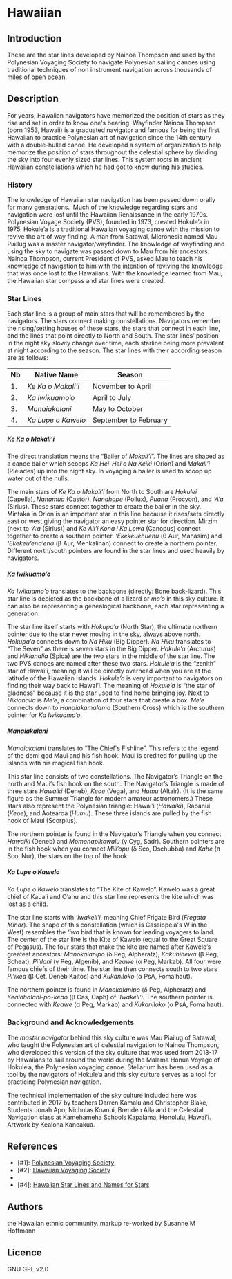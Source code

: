 # Hawaiian

## Introduction

These are the star lines developed by Nainoa Thompson and used by the Polynesian Voyaging Society to navigate Polynesian sailing canoes using traditional techniques of non instrument navigation across thousands of miles of open ocean.

## Description

For years, Hawaiian navigators have memorized the position of stars as they rise and set in order to know oneʻs bearing. Wayfinder Nainoa Thompson (born 1953, Hawaii) is a graduated navigator and famous for being the first Hawaiian to practice Polynesian art of navigation since the 14th century with a double-hulled canoe. He developed a system of organization to help memorize the position of stars throughout the celestial sphere by dividing the sky into four evenly sized star lines. This system roots in ancient Hawaiian constellations which he had got to know during his studies.

### History

The knowledge of Hawaiian star navigation has been passed down orally for many generations. &nbsp;Much of the knowledge regarding stars and navigation were lost until the Hawaiian Renaissance in the early 1970s. Polynesian Voyage Society (PVS), founded in 1973, created Hokule’a in 1975. Hokule’a is a traditional Hawaiian voyaging canoe with the mission to revive the art of way finding. A man from Satawal, Micronesia named Mau Piailug was a master navigator/wayfinder. The knowledge of wayfinding and using the sky to navigate was passed down to Mau from his ancestors. Nainoa Thompson, current President of PVS, asked Mau to teach his knowledge of navigation to him with the intention of reviving the knowledge that was once lost to the Hawaiians. With the knowledge learned from Mau, the Hawaiian star compass and star lines were created.

### Star Lines

Each star line is a group of main stars that will be remembered by the navigators. The stars connect making constellations. Navigators remember the rising/setting houses of these stars, the stars that connect in each line, and the lines that point directly to North and South. The star lines’ position in the night sky slowly change over time, each starline being more prevalent at night according to the season. The star lines with their according season are as follows:

| Nb | Native Name        | Season               |
|----|--------------------|----------------------|
| 1. | _Ke Ka o Makali‘i_ | November to April    |
| 2. | _Ka Iwikuamo‘o_    | April to July        |
| 3. | _Manaiakalani_     | May to October       |
| 4. | _Ka Lupe o Kawelo_ | September to February|


##### Ke Ka o Makali’i

The direct translation means the “Bailer of _Makali’i_”. The lines are shaped as a canoe bailer which scoops _Ka Hei-Hei o Na Keiki_ (Orion) and _Makali’i_ (Pleiades) up into the night sky. In voyaging a bailer is used to scoop up water out of the hulls.

The main stars of _Ke Ka o Makali’i_ from North to South are _Hokulei_ (Capella), _Nanamua_ (Castor), _Nanahope_ (Pollux), _Puana_ (Procyon), and _‘A’a_ (Sirius). These stars connect together to create the bailer in the sky. Mintaka in Orion is an important star in this line because it rises/sets directly east or west giving the navigator an easy pointer star for direction. Mirzim (next to _‘A’a_ (Sirius)) and _Ke Ali’i Kona i Ka Lewa_ (Canopus) connect together to create a southern pointer. _‘Ekekeuehuehu_ (θ Aur, Mahasim) and _‘Ekekeu’ena’ena_ (β Aur, Menkalinan) connect to create a northern pointer. Different north/south pointers are found in the star lines and used heavily by navigators.

##### Ka Iwikuamo’o

_Ka Iwikuamo’o_ translates to the backbone (directly: Bone back-lizard). This star line is depicted as the backbone of a lizard or _mo’o_ in this sky culture. It can also be representing a genealogical backbone, each star representing a generation.

The star line itself starts with _Hokupa’a_ (North Star), the ultimate northern pointer due to the star never moving in the sky, always above north. _Hokupa’a_ connects down to _Na Hiku_ (Big Dipper). _Na Hiku_ translates to “The Seven” as there is seven stars in the Big Dipper. _Hokule’a_ (Arcturus) and _Hikianalia_ (Spica) are the two stars in the middle of the star line. The two PVS canoes are named after these two stars. _Hokule’a_ is the “zenith” star of Hawai’i, meaning it will be directly overhead when you are at the latitude of the Hawaiian Islands. _Hokule’a_ is very important to navigators on finding their way back to Hawai’i. The meaning of _Hokule’a_ is “the star of gladness” because it is the star used to find home bringing joy. Next to _Hikianalia_ is _Me’e_, a combination of four stars that create a box. _Me’e_ connects down to _Hanaiakamalama_ (Southern Cross) which is the southern pointer for _Ka Iwikuamo’o_.

##### Manaiakalani

_Manaiakalani_ translates to “The Chief's Fishline”. This refers to the legend of the demi god Maui and his fish hook. Maui is credited for pulling up the islands with his magical fish hook.

This star line consists of two constellations. The Navigator’s Triangle on the north and Maui’s fish hook on the south. The Navigator’s Triangle is made of three stars _Hawaiki_ (Deneb), _Keoe_ (Vega), and _Humu_ (Altair). (It is the same figure as the Summer Triangle for modern amateur astronomers.) These stars also represent the Polynesian triangle: Hawai’i (_Hawaiki_), Rapanui (_Keoe_), and Aotearoa (_Humu_). These three islands are pulled by the fish hook of Maui (Scorpius).

The northern pointer is found in the Navigator’s Triangle when you connect _Hawaiki_ (Deneb) and _Momonapikowalu_ (γ Cyg, Sadr). Southern pointers are in the fish hook when you connect _Mili’opu_ (δ Sco, Dschubba) and _Kahe_ (π Sco, Nur), the stars on the top of the hook.

##### Ka Lupe o Kawelo

_Ka Lupe o Kawelo_ translates to “The Kite of Kawelo”. Kawelo was a great chief of Kaua’i and O’ahu and this star line represents the kite which was lost as a child.

The star line starts with _‘Iwakeli’i_, meaning Chief Frigate Bird (_Fregata Minor_). The shape of this constellation (which is Cassiopeia's W in the West) resembles the _‘iwa_ bird that is known for leading voyagers to land. The center of the star line is the Kite of Kawelo (equal to the Great Square of Pegasus). The four stars that make the kite are named after Kawelo’s greatest ancestors: _Manokalanipo_ (δ Peg, Alpheratz), _Kakuhihewa_ (β Peg, Scheat), _Pi’ilani_ (γ Peg, Algenib), and _Keawe_ (α Peg, Markab). All four were famous chiefs of their time. The star line then connects south to two stars _Pi’ikea_ (β Cet, Deneb Kaitos) and _Kukaniloko_ (α PsA, Fomalhaut).

The northern pointer is found in _Manokalanipo_ (δ Peg, Alpheratz) and _Kealohalani-po-keao_ (β Cas, Caph) of _‘Iwakeli’i_. The southern pointer is connected with _Keawe_ (α Peg, Markab) and _Kukaniloko_ (α PsA, Fomalhaut).


### Background and Acknowledgements

The _master navigator_ behind this sky culture was Mau Piailug of Satawal, who taught the Polynesian art of celestial navigation to Nainoa Thompson, who developed this version of the sky culture that was used from 2013-17 by Hawaiians to sail around the world during the Malama Honua Voyage of Hokule’a, the Polynesian voyaging canoe. Stellarium has been used as a tool by the navigators of Hokule’a and this sky culture serves as a tool for practicing Polynesian navigation.

The technical implementation of the sky culture included here was contributed in 2017 by teachers Darren Kamalu and Christopher Blake, Students Jonah Apo, Nicholas Koanui, Brenden Aila and the Celestial Navigation class at Kamehameha Schools Kapalama, Honolulu, Hawai’i. Artwork by Kealoha Kaneakua.


## References

 - [#1]: [Polynesian Voyaging Society](http://hokulea.com)
 - [#2]: [Hawaiian Voyaging Society](http://pvs.kcc.hawaii.edu/ike/hookele/hawaiian_star_lines.html)
 - [#3]: [Imiloa](http://www.imiloahawaii.org/71/star-paths)
 - [#4]: [Hawaiian Star Lines and Names for Stars](http://archive.hokulea.com/ike/hookele/hawaiian_star_lines.html)

## Authors

the Hawaiian ethnic community.
markup re-worked by Susanne M Hoffmann

## Licence

GNU GPL v2.0
